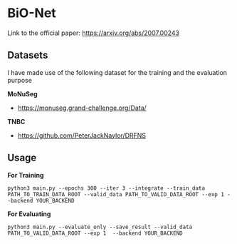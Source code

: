 # BiO-Net

Link to the official paper: https://arxiv.org/abs/2007.00243


## Datasets 

I have made use of the following dataset for the training and the evaluation purpose

**MoNuSeg**

- https://monuseg.grand-challenge.org/Data/

**TNBC**
- https://github.com/PeterJackNaylor/DRFNS

## Usage  


**For Training**

```
python3 main.py --epochs 300 --iter 3 --integrate --train_data PATH_TO_TRAIN_DATA_ROOT --valid_data PATH_TO_VALID_DATA_ROOT --exp 1 --backend YOUR_BACKEND
```

**For Evaluating**

```
python3 main.py --evaluate_only --save_result --valid_data PATH_TO_VALID_DATA_ROOT --exp 1  --backend YOUR_BACKEND
```

